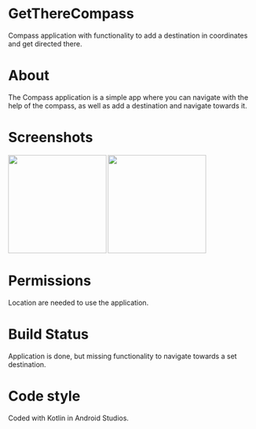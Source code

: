 # GetThereCompass
Compass application with functionality to add a destination in coordinates and get directed there.


# About
The Compass application is a simple app where you can navigate with the help of the compass, as well as add a destination and navigate towards it.


# Screenshots

[<img src="/app/src/main/res/readme/Screenshot%20Menu.PNG" align="left" width="200">](/app/src/main/res/readme/Screenshot%20Menu.PNG)
[<img src="/app/src/main/res/readme/Screenshot%20v60.PNG" align="center" width="200">](/app/src/main/res/readme/Screenshot%20v60.PNG)


# Permissions
Location are needed to use the application.

# Build Status
Application is done, but missing functionality to navigate towards a set destination.

# Code style
Coded with Kotlin in Android Studios.
